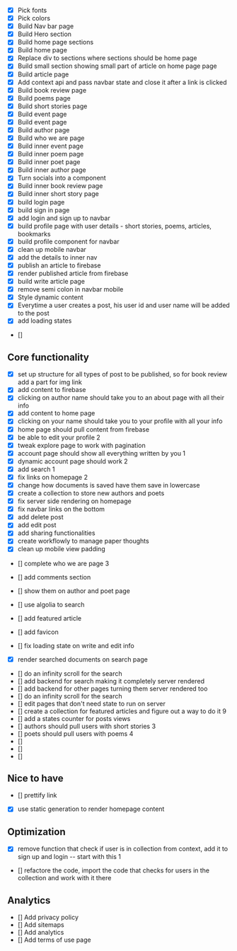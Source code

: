- [x] Pick fonts
- [x] Pick colors
- [x] Build Nav bar page
- [x] Build Hero section
- [x] Build home page sections
- [x] Build home page
- [x] Replace div to sections where sections should be home page
- [x] Build small section showing small part of article on home page page
- [x] Build article page
- [x] Add context api and pass navbar state and close it after a link is clicked
- [x] Build book review page
- [x] Build poems page
- [x] Build short stories page
- [x] Build event page
- [x] Build event page
- [x] Build author page
- [x] Build who we are page
- [x] Build inner event page
- [x] Build inner poem page
- [x] Build inner poet page
- [x] Build inner author page
- [x] Turn socials into a component
- [x] Build inner book review page
- [x] Build inner short story page
- [x] build login page
- [x] build sign in page
- [x] add login and sign up to navbar
- [x] build profile page with user details - short stories, poems, articles, bookmarks
- [x] build profile component for navbar
- [x] clean up mobile navbar
- [x] add the details to inner nav
- [x] publish an article to firebase
- [x] render published article from firebase
- [x] build write article page
- [x] remove semi colon in navbar mobile
- [x] Style dynamic content
- [x] Everytime a user creates a post, his user id and user name will be added to the post
- [x] add loading states
- []

## Core functionality
- [x] set up structure for all types of post to be published, so for book review add a part for img link
- [x] add content to firebase
- [x] clicking on author name should take you to an about page with all their info
- [x] add content to home page
- [x] clicking on your name should take you to your profile with all your info
- [x] home page should pull content from firebase
- [x] be able to edit your profile 2
- [x] tweak explore page to work with pagination 
- [x] account page should show all everything written by you 1
- [x] dynamic account page should work 2
- [x] add search 1
- [x] fix links on homepage 2
- [x] change how documents is saved have them save in lowercase
- [x] create a collection to store new authors and poets 
- [x] fix server side rendering on homepage
- [x] fix navbar links on the bottom
- [x] add delete post
- [x] add edit post
- [x] add sharing functionalities 
- [x] create workflowly to manage paper thoughts
- [x] clean up mobile view padding
- [] complete who we are page 3
- [] add comments section
- [] show them on author and poet page
- [] use algolia to search

- [] add featured article
- [] add favicon
- [] fix loading state on write and edit info

- [x] render searched documents on search page
- [] do an infinity scroll for the search
- [] add backend for search making it completely server rendered
- [] add backend for other pages turning them server rendered too
- [] do an infinity scroll for the search
- [] edit pages that don't need state to run on server 
- [] create a collection for featured articles and figure out a way to do it 9
- [] add a states counter for posts views
- [] authors should pull users with short stories 3
- [] poets should pull users with poems 4
- [] 
- [] 
- [] 



## Nice to have
- [] prettify link
- [x] use static generation to render homepage content

## Optimization
- [x] remove function that check if user is in collection from context, add it to sign up and login -- start with this 1
- [] refactore the code, import the code that checks for users in the collection and work with it there


## Analytics
- [] Add privacy policy
- [] Add sitemaps
- [] Add analytics
- [] Add terms of use page
